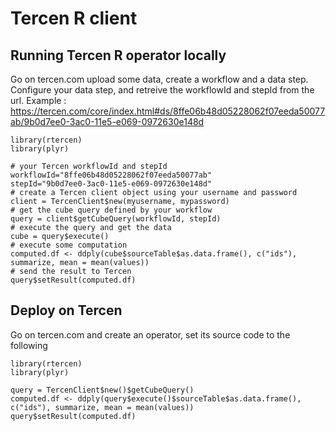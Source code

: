 # Tercen R client

## Running Tercen R operator locally

Go on tercen.com upload some data, create a workflow and a data step.
Configure your data step, and retreive the workflowId and stepId from the url.
Example : https://tercen.com/core/index.html#ds/8ffe06b48d05228062f07eeda50077ab/9b0d7ee0-3ac0-11e5-e069-0972630e148d

```
library(rtercen)
library(plyr)

# your Tercen workflowId and stepId
workflowId="8ffe06b48d05228062f07eeda50077ab"
stepId="9b0d7ee0-3ac0-11e5-e069-0972630e148d"
# create a Tercen client object using your username and password
client = TercenClient$new(myusername, mypassword)
# get the cube query defined by your workflow
query = client$getCubeQuery(workflowId, stepId)
# execute the query and get the data
cube = query$execute()
# execute some computation
computed.df <- ddply(cube$sourceTable$as.data.frame(), c("ids"), summarize, mean = mean(values))
# send the result to Tercen
query$setResult(computed.df)

```

## Deploy on Tercen

Go on tercen.com and create an operator, set its source code to the following 

```
library(rtercen)
library(plyr)
  
query = TercenClient$new()$getCubeQuery()
computed.df <- ddply(query$execute()$sourceTable$as.data.frame(), c("ids"), summarize, mean = mean(values))
query$setResult(computed.df)

```